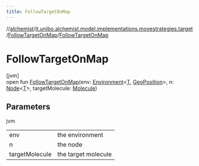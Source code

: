 ```yaml
---
title: FollowTargetOnMap
---
```

//[alchemist](../../../index.html)/[it.unibo.alchemist.model.implementations.movestrategies.target](../index.html)/[FollowTargetOnMap](index.html)/[FollowTargetOnMap](-follow-target-on-map.html)



# FollowTargetOnMap



[jvm]\
open fun [FollowTargetOnMap](-follow-target-on-map.html)(env: [Environment](../../it.unibo.alchemist.model.interfaces/-environment/index.html)<[T](../../it.unibo.alchemist.model.implementations.movestrategies.speed/-straight-line-trace-dependant-speed/index.html), [GeoPosition](../../it.unibo.alchemist.model.interfaces/-geo-position/index.html)>, n: [Node](../../it.unibo.alchemist.model.interfaces/-node/index.html)<[T](../../it.unibo.alchemist.model.implementations.movestrategies.speed/-straight-line-trace-dependant-speed/index.html)>, targetMolecule: [Molecule](../../it.unibo.alchemist.model.interfaces/-molecule/index.html))



## Parameters


jvm

| | |
|---|---|
| env | the environment |
| n | the node |
| targetMolecule | the target molecule |




